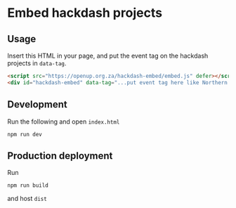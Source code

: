 Embed hackdash projects
=======================

Usage
-----

Insert this HTML in your page, and put the event tag on the hackdash projects in `data-tag`.

```html
<script src="https://openup.org.za/hackdash-embed/embed.js" defer></script>
<div id="hackdash-embed" data-tag="...put event tag here like Northern Cape..."></div>
```

Development
-----------

Run the following and open `index.html`

```
npm run dev
```

Production deployment
---------------------

Run

```
npm run build
```

and host `dist`
